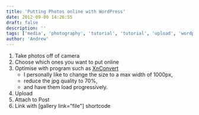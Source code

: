 ```yaml
---
title: 'Putting Photos online with WordPress'
date: 2012-09-09 14:26:55
draft: false
description: ''
tags: ['media', 'photography', 'tutorial', 'tutorial', 'upload', 'wordpress']
author: 'Andrew'
---
```


1.  Take photos off of camera
2.  Choose which ones you want to put online
3.  Optimise with program such as [XnConvert](http://www.xnconvert.com/)
    -   I personally like to change the size to a max width of 1000px,
    -   reduce the jpg quality to 70%,
    -   and have them load progressively.
4.  Upload
5.  Attach to Post
6.  Link with \[gallery link="file"\] shortcode
